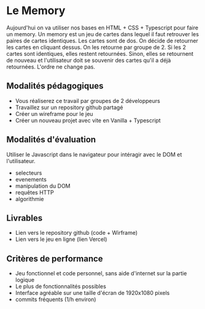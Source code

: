 # Le Memory
Aujourd'hui on va utiliser nos bases en HTML + CSS + Typescript pour faire un memory.
Un memory est un jeu de cartes dans lequel il faut retrouver les paires de cartes identiques.
Les cartes sont de dos. On décide de retourner les cartes en cliquant dessus.
On les retourne par groupe de 2. Si les 2 cartes sont identiques, elles restent retournées. Sinon, elles se retournent de nouveau et l'utilisateur doit se souvenir des cartes qu'il a déjà retournées. L'ordre ne change pas.

## Modalités pédagogiques

-  Vous réaliserez ce travail par groupes de 2 développeurs
-  Travaillez sur un repository github partagé
-  Créer un wireframe pour le jeu
-  Créer un nouveau projet avec vite en Vanilla + Typescript

## Modalités d'évaluation

Utiliser le Javascript dans le navigateur pour intéragir avec le DOM et l'utilisateur.
- selecteurs
- evenements
- manipulation du DOM
- requêtes HTTP
- algorithmie

## Livrables

- Lien vers le repository github (code + Wirframe)
- Lien vers le jeu en ligne (lien Vercel)

## Critères de performance

- Jeu fonctionnel et code personnel, sans aide d'internet sur la partie logique
- Le plus de fonctionnalités possibles
- Interface agréable sur une taille d'écran de 1920x1080 pixels
- commits fréquents (1/h environ)